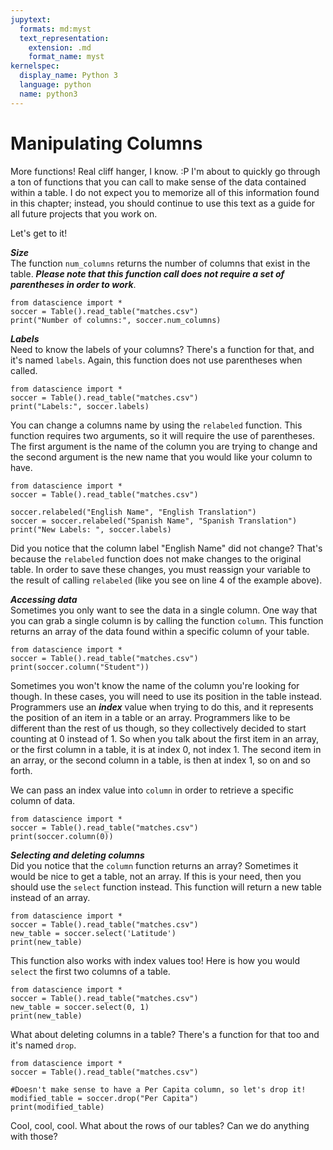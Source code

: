 ```yaml
---
jupytext:
  formats: md:myst
  text_representation:
    extension: .md
    format_name: myst
kernelspec:
  display_name: Python 3
  language: python
  name: python3
---
```

Manipulating Columns
=====================

More functions! Real cliff hanger, I know. :P I'm about to quickly go through a ton of functions that you can call to make sense of the data contained within a table. I do not expect you to memorize all of this information found in this chapter; instead, you should continue to use this text as a guide for all future projects that you work on.

Let's get to it!

***Size***<br>
The function `num_columns` returns the number of columns that exist in the table. ***Please note that this function call does not require a set of parentheses in order to work***.
```{code-cell}Python
from datascience import *
soccer = Table().read_table("matches.csv")
print("Number of columns:", soccer.num_columns)
```
***Labels***<br>
Need to know the labels of your columns? There's a function for that, and it's named `labels`.
Again, this function does not use parentheses when called.
```{code-cell}Python
from datascience import *
soccer = Table().read_table("matches.csv")
print("Labels:", soccer.labels)
```

You can change a columns name by using the `relabeled` function. This function requires two arguments, so it will require the use of parentheses. The first argument is the name of the column you are trying to change and the second argument is the new name that you would like your column to have.
```{code-cell}Python
from datascience import *
soccer = Table().read_table("matches.csv")

soccer.relabeled("English Name", "English Translation")
soccer = soccer.relabeled("Spanish Name", "Spanish Translation")
print("New Labels: ", soccer.labels)
```
Did you notice that the column label "English Name" did not change? That's because the `relabeled` function does not make changes to the original table. In order to save these changes, you must reassign your variable to the result of calling `relabeled` (like you see on line 4 of the example above).

***Accessing data***<br>
Sometimes you only want to see the data in a single column. One way that you can grab a single column is by calling the function `column`. This function returns an array of the data found within a specific column of your table.
```{code-cell}Python
from datascience import *
soccer = Table().read_table("matches.csv")
print(soccer.column("Student"))
```
Sometimes you won't know the name of the column you're looking for though. In these cases, you will need to use its position in the table instead. Programmers use an ***index*** value when trying to do this, and it represents the position of an item in a table or an array. Programmers like to be different than the rest of us though, so they collectively decided to start counting at 0 instead of 1. So when you talk about the first item in an array, or the first column in a table, it is at index 0, not index 1. The second item in an array, or the second column in a table, is then at index 1, so on and so forth.

We can pass an index value into `column` in order to retrieve a specific column of data.
```{code-cell}Python
from datascience import *
soccer = Table().read_table("matches.csv")
print(soccer.column(0))
```

***Selecting and deleting columns***<br>
Did you notice that the `column` function returns an array? Sometimes it would be nice to get a table, not an array. If this is your need, then you should use the `select` function instead. This function will return a new table instead of an array.

```{code-cell}Python
from datascience import *
soccer = Table().read_table("matches.csv")
new_table = soccer.select('Latitude')
print(new_table)
```
This function also works with index values too! Here is how you would `select` the first two columns of a table.

```{code-cell}Python
from datascience import *
soccer = Table().read_table("matches.csv")
new_table = soccer.select(0, 1)
print(new_table)
```

What about deleting columns in a table? There's a function for that too and it's named `drop`.
```{code-cell}Python
from datascience import *
soccer = Table().read_table("matches.csv")

#Doesn't make sense to have a Per Capita column, so let's drop it!
modified_table = soccer.drop("Per Capita")
print(modified_table)
```

Cool, cool, cool. What about the rows of our tables? Can we do anything with those?
